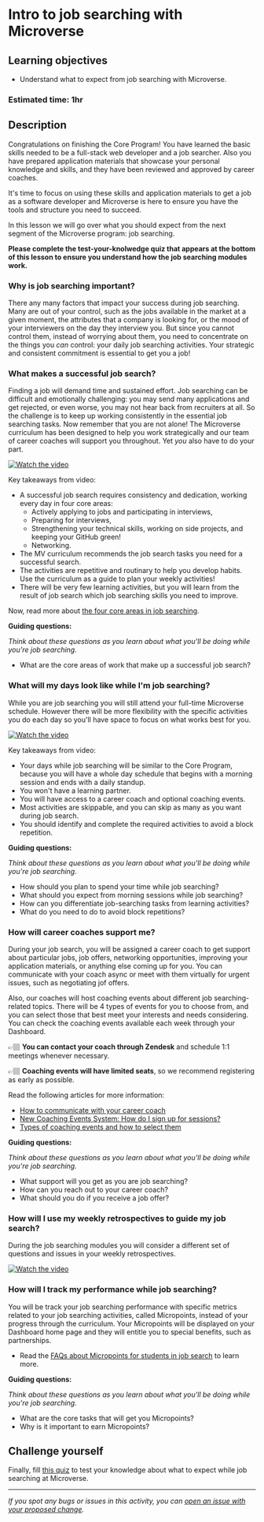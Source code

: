 # Intro to job searching with Microverse

## Learning objectives

- Understand what to expect from job searching with Microverse.

### Estimated time: 1hr

## Description

Congratulations on finishing the Core Program! You have learned the basic skills needed to be a full-stack web developer and a job searcher. Also you have prepared application materials that showcase your personal knowledge and skills, and they have been reviewed and approved by career coaches.

It's time to focus on using these skills and application materials to get a job as a software developer and Microverse is here to ensure you have the tools and structure you need to succeed.

In this lesson we will go over what you should expect from the next segment of the Microverse program: job searching.

**Please complete the test-your-knolwedge quiz that appears at the bottom of this lesson to ensure you understand how the job searching modules work.**

### Why is job searching important?

There any many factors that impact your success during job searching. Many are out of your control, such as the jobs available in the market at a given moment, the attributes that a company is looking for, or the mood of your interviewers on the day they interview you. But since you cannot control them, instead of worrying about them, you need to concentrate on the things you *can* control: your daily job searching activities. Your strategic and consistent commitment is essential to get you a job!

### What makes a successful job search?

Finding a job will demand time and sustained effort. Job searching can be difficult and emotionally challenging: you may send many applications and get rejected, or even worse, you may not hear back from recruiters at all. So the challenge is to keep up working consistently in the essential job searching tasks. Now remember that you are not alone! The Microverse curriculum has been designed to help you work strategically and our team of career coaches will support you throughout. Yet _you_ also have to do your part.

[![Watch the video](https://img.youtube.com/vi/MryHGxC13iY/0.jpg)](https://www.youtube.com/watch?v=MryHGxC13iY)

Key takeaways from video:

- A successful job search requires consistency and dedication, working every day in four core areas:
  - Actively applying to jobs and participating in interviews,
  - Preparing for interviews,
  - Strengthening your technical skills, working on side projects, and keeping your GitHub green!
  - Networking.
- The MV curriculum recommends the job search tasks you need for a successful search.
- The activities are repetitive and routinary to help you develop habits. Use the curriculum as a guide to plan your weekly activities!
- There will be very few learning activities, but you will learn from the result of job search which job searching skills you need to improve.

Now, read more about [the four core areas in job searching](https://github.com/matovu-farid/curriculum-professional-skills/blob/main/job-search/what-goes-into-job-searching-M7MVP1.md).

**Guiding questions:**

_Think about these questions as you learn about what you'll be doing while you're job searching._

- What are the core areas of work that make up a successful job search?

### What will my days look like while I'm job searching?

While you are job searching you will still attend your full-time Microverse schedule. However there will be more flexibility with the specific activities you do each day so you'll have space to focus on what works best for you.

[![Watch the video](https://img.youtube.com/vi/fQJXWsmnYeQ/0.jpg)](https://www.youtube.com/watch?v=fQJXWsmnYeQ)

Key takeaways from video:

- Your days while job searching will be similar to the Core Program, because you will have a whole day schedule that begins with a morning session and ends with a daily standup.
- You won't have a learning partner.
- You will have access to a career coach and optional coaching events.
- Most activities are skippable, and you can skip as many as you want during job search.
- You should identify and complete the required activities to avoid a block repetition.

**Guiding questions:**

_Think about these questions as you learn about what you'll be doing while you're job searching._

- How should you plan to spend your time while job searching?
- What should you expect from morning sessions while job searching?
- How can you differentiate job-searching tasks from learning activities?
- What do you need to do to avoid block repetitions?

### How will career coaches support me?

During your job search, you will be assigned a career coach to get support about particular jobs, job offers, networking opportunities, improving your application materials, or anything else coming up for you. You can communicate with your coach async or meet with them virtually for urgent issues, such as negotiating jof offers.

Also, our coaches will host coaching events about different job searching-related topics. There will be 4 types of events for you to choose from, and you can select those that best meet your interests and needs considering. You can check the coaching events available each week through your Dashboard.

👉🏽 **You can contact your coach through Zendesk** and schedule 1:1 meetings whenever necessary.

👉🏽 **Coaching events will have limited seats**, so we recommend registering as early as possible.

Read the following articles for more information:

- [How to communicate with your career coach](https://github.com/matovu-farid/curriculum-professional-skills/blob/main/job-search/how-will-you-communicate-with-your-career-coach.md)
- [New Coaching Events System: How do I sign up for sessions?](https://microverse.zendesk.com/hc/en-us/articles/17125770146963)
- [Types of coaching events and how to select them](https://github.com/matovu-farid/curriculum-professional-skills/blob/main/job-search/types-of-coaching-events.md)

**Guiding questions:**

_Think about these questions as you learn about what you'll be doing while you're job searching._

- What support will you get as you are job searching?
- How can you reach out to your career coach?
- What should you do if you receive a job offer?

### How will I use my weekly retrospectives to guide my job search?

During the job searching modules you will consider a different set of questions and issues in your weekly retrospectives.

[![Watch the video](https://img.youtube.com/vi/fPWFokwNBPo/0.jpg)](https://www.youtube.com/watch?v=fPWFokwNBPo)

### How will I track my performance while job searching?

You will be track your job searching performance with specific metrics related to your job searching activities, called Micropoints, instead of your progress through the curriculum. Your Micropoints will be displayed on your Dashboard home page and they will entitle you to special benefits, such as partnerships.

- Read the [FAQs about Micropoints for students in job search](https://microverse.zendesk.com/hc/en-us/articles/13290148229267--FAQ-Micropoints-for-students-in-job-searching) to learn more.

**Guiding questions:**

_Think about these questions as you learn about what you'll be doing while you're job searching._

- What are the core tasks that will get you Micropoints?
- Why is it important to earn Micropoints?

## Challenge yourself

Finally, fill [this quiz](https://forms.gle/9WecX6wJoDLcrkw99) to test your knowledge about what to expect while job searching at Microverse.

---

_If you spot any bugs or issues in this activity, you can [open an issue with your proposed change](https://github.com/microverseinc/curriculum-transversal-skills/blob/main/git-github/articles/open_issue.md)._
